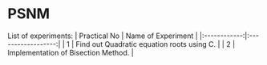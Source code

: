 # PSNM

List of experiments:
| Practical No | Name of Experiment |
|:------------:|:------------------:|
| 1 | Find out Quadratic equation roots using C. |
| 2 | Implementation of Bisection Method. |
